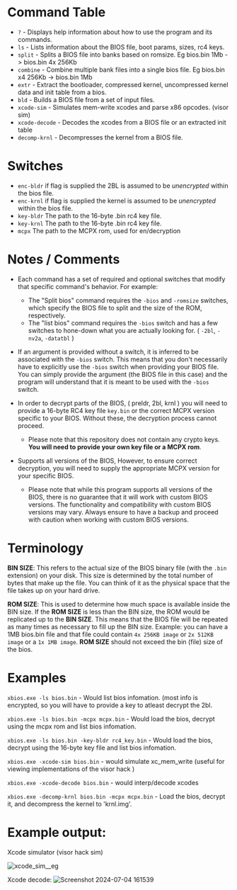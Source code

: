 # Command Table

- `?` - Displays help information about how to use the program and its commands.
- `ls` - Lists information about the BIOS file, boot params, sizes, rc4 keys.
- `split` - Splits a BIOS file into banks based on romsize. Eg bios.bin 1Mb -> bios.bin 4x 256Kb
- `combine` - Combine multiple bank files into a single bios file. Eg bios.bin x4 256Kb -> bios.bin 1Mb
- `extr` - Extract the bootloader, compressed kernel, uncompressed kernel data and init table from a bios.
- `bld` - Builds a BIOS file from a set of input files.
- `xcode-sim` - Simulates mem-write xcodes and parse x86 opcodes. (visor sim)
- `xcode-decode` - Decodes the xcodes from a BIOS file or an extracted init table
- `decomp-krnl` - Decompresses the kernel from a BIOS file.

# Switches

- `enc-bldr` if flag is supplied the 2BL is assumed to be *unencrypted* within the bios file.
- `enc-krnl` if flag is supplied the kernel is assumed to be *unencrypted* within the bios file.
- `key-bldr` The path to the 16-byte .bin rc4 key file.
- `key-krnl` The path to the 16-byte .bin rc4 key file.
- `mcpx`     The path to the MCPX rom, used for en/decryption

# Notes / Comments
- Each command has a set of required and optional switches that modify that specific command's behavior. For example:
  - The "Split bios" command requires the `-bios` and `-romsize` switches, which specify the BIOS file to split and the size of the ROM, respectively.
  - The "list bios" command requires the `-bios` switch and has a few switches to hone-down what you are actually looking for. ( `-2bl`, `-nv2a`, `-datatbl` )

- If an argument is provided without a switch, it is inferred to be associated with the `-bios` switch. This means that you don't necessarily have to explicitly use the `-bios` switch when providing your BIOS file. You can simply provide the argument (the BIOS file in this case) and the program will understand that it is meant to be used with the `-bios` switch.

- In order to decrypt parts of the BIOS, ( preldr, 2bl, krnl ) you will need to provide a 16-byte RC4 key file `key.bin` or the correct MCPX version specific to your BIOS. Without these, the decryption process cannot proceed.
  - Please note that this repository does not contain any crypto keys. **You will need to provide your own key file or a MCPX rom**.

- Supports all versions of the BIOS, However, to ensure correct decryption, you will need to supply the appropriate MCPX version for your specific BIOS.
  - Please note that while this program supports all versions of the BIOS, there is no guarantee that it will work with custom BIOS versions. The functionality and compatibility with custom BIOS versions may vary. Always ensure to have a backup and proceed with caution when working with custom BIOS versions.
# Terminology
**BIN SIZE**: This refers to the actual size of the BIOS binary file (with the `.bin` extension) on your disk. This size is determined by the total number of bytes that make up the file. You can think of it as the physical space that the file takes up on your hard drive.

**ROM SIZE**: This is used to determine how much space is available inside the BIN size. If the **ROM SIZE** is less than the BIN size, the ROM would be replicated up to the **BIN SIZE**. This means that the BIOS file will be repeated as many times as necessary to fill up the BIN size.
Example: you can have a 1MB bios.bin file and that file could contain `4x 256KB image` or `2x 512KB image` or a `1x 1MB image`. **ROM SIZE** should not exceed the bin (file) size of the bios.

# Examples

```xbios.exe -ls bios.bin``` - Would list bios infomation. (most info is encrypted, so you will have to provide a key to atleast decrypt the 2bl.

```xbios.exe -ls bios.bin -mcpx mcpx.bin``` - Would load the bios, decrypt using the mcpx rom and list bios infomation.

```xbios.exe -ls bios.bin -key-bldr rc4_key.bin``` - Would load the bios, decrypt using the 16-byte key file and list bios infomation.

```xbios.exe -xcode-sim bios.bin``` - would simulate xc_mem_write (useful for viewing implementations of the visor hack )

```xbios.exe -xcode-decode bios.bin``` - would interp/decode xcodes 

```xbios.exe -decomp-krnl bios.bin -mcpx mcpx.bin``` - Load the bios, decrypt it, and decompress the kernel to 'krnl.img'.

# Example output:
Xcode simulator (visor hack sim)

![xcode_sim__eg](https://github.com/tommojphillips/XboxBiosTool/assets/39871058/1cfcfafa-9574-498d-86df-d2c3002266ed)

Xcode decode:
![Screenshot 2024-07-04 161539](https://github.com/tommojphillips/XboxBiosTool/assets/39871058/cc215e40-0c8a-4a99-b889-11cac7e649f0)

